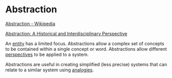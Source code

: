 # Abstraction

[Abstraction - Wikipedia](https://en.wikipedia.org/wiki/Abstraction)

[Abstraction: A Historical and Interdisciplinary Perspective](http://www.aaai.org/ocs/index.php/SARA/SARA13/paper/download/7249/6267)

An [entity](./entity.md) has a limited focus. Abstractions allow a complex set of concepts to be contained within a single concept or word. Abstractions allow different [perspectives](./perspective.md) to be applied to a system.

Abstractions are useful in creating simplified (less precise) systems that can relate to a similar system using [analogies](./analogy.md).
